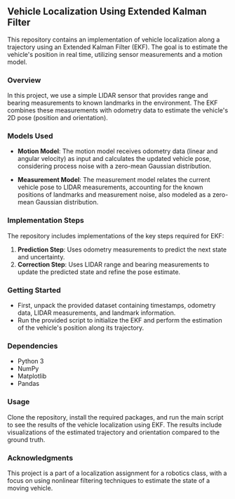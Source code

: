 
## Vehicle Localization Using Extended Kalman Filter

This repository contains an implementation of vehicle localization along a trajectory using an Extended Kalman Filter (EKF). The goal is to estimate the vehicle's position in real time, utilizing sensor measurements and a motion model.

### Overview
In this project, we use a simple LIDAR sensor that provides range and bearing measurements to known landmarks in the environment. The EKF combines these measurements with odometry data to estimate the vehicle's 2D pose (position and orientation).

### Models Used

- **Motion Model**: The motion model receives odometry data (linear and angular velocity) as input and calculates the updated vehicle pose, considering process noise with a zero-mean Gaussian distribution.

- **Measurement Model**: The measurement model relates the current vehicle pose to LIDAR measurements, accounting for the known positions of landmarks and measurement noise, also modeled as a zero-mean Gaussian distribution.

### Implementation Steps
The repository includes implementations of the key steps required for EKF:

1. **Prediction Step**: Uses odometry measurements to predict the next state and uncertainty.
2. **Correction Step**: Uses LIDAR range and bearing measurements to update the predicted state and refine the pose estimate.

### Getting Started
- First, unpack the provided dataset containing timestamps, odometry data, LIDAR measurements, and landmark information.
- Run the provided script to initialize the EKF and perform the estimation of the vehicle's position along its trajectory.

### Dependencies
- Python 3
- NumPy
- Matplotlib
- Pandas

### Usage
Clone the repository, install the required packages, and run the main script to see the results of the vehicle localization using EKF. The results include visualizations of the estimated trajectory and orientation compared to the ground truth.

### Acknowledgments
This project is a part of a localization assignment for a robotics class, with a focus on using nonlinear filtering techniques to estimate the state of a moving vehicle.
